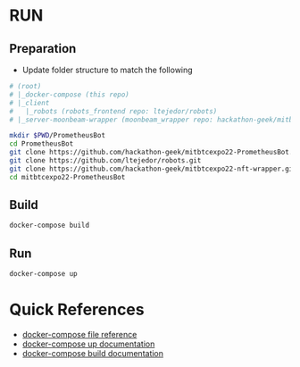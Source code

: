 # RUN
## Preparation
- Update folder structure to match the following
```sh
# (root)
# |_docker-compose (this repo)
# |_client
#   |_robots (robots_frontend repo: ltejedor/robots)
# |_server-moonbeam-wrapper (moonbeam_wrapper repo: hackathon-geek/mitbtcexpo22-nft-wrapper)

mkdir $PWD/PrometheusBot
cd PrometheusBot
git clone https://github.com/hackathon-geek/mitbtcexpo22-PrometheusBot.git
git clone https://github.com/ltejedor/robots.git
git clone https://github.com/hackathon-geek/mitbtcexpo22-nft-wrapper.git
cd mitbtcexpo22-PrometheusBot
```
## Build
```sh
docker-compose build
```
## Run
```sh
docker-compose up
```

# Quick References
- [docker-compose file reference](
https://docs.docker.com/compose/compose-file) 
- [docker-compose up documentation](https://docs.docker.com/compose/)
- [docker-compose build documentation](https://docs.docker.com/compose/reference/build/)